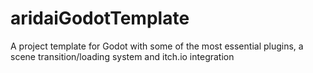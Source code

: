 # aridaiGodotTemplate
 A project template for Godot with some of the most essential plugins, a scene transition/loading system and itch.io integration
